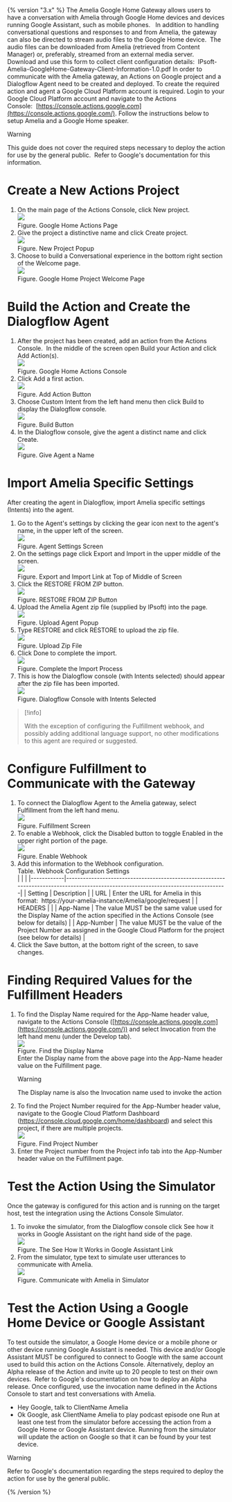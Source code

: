 {% version "3.x" %}
The Amelia Google Home Gateway allows users to have a conversation with Amelia through Google Home devices and devices running Google Assistant, such as mobile phones.  
In addition to handling conversational questions and responses to and from Amelia, the gateway can also be directed to stream audio files to the Google Home device.  The audio files can be downloaded from Amelia (retrieved from Content Manager) or, preferably, streamed from an external media server.  
Download and use this form to collect client configuration details:  IPsoft-Amelia-GoogleHome-Gateway-Client-Information-1.0.pdf
In order to communicate with the Amelia gateway, an Actions on Google project and a Dialogflow Agent need to be created and deployed. To create the required action and agent a Google Cloud Platform account is required. Login to your Google Cloud Platform account and navigate to the Actions Console:  [https://console.actions.google.com](https://console.actions.google.com/). Follow the instructions below to setup Amelia and a Google Home speaker.
> [!warning]  
>
> This guide does not cover the required steps necessary to deploy the action for use by the general public.  Refer to Google's documentation for this information.

# Create a New Actions Project
1.  On the main page of the Actions Console, click New project.  
    ![](attachments/25461077/25461079.png)  
    Figure. Google Home Actions Page  
2.  Give the project a distinctive name and click Create project.  
    ![](attachments/25461077/25461080.png)  
    Figure. New Project Popup  
3.  Choose to build a Conversational experience in the bottom right section of the Welcome page.  
    ![](attachments/25461077/25461081.png)  
    Figure. Google Home Project Welcome Page
# Build the Action and Create the Dialogflow Agent
1.  After the project has been created, add an action from the Actions Console.  In the middle of the screen open Build your Action and click Add Action(s).  
    ![](attachments/25461077/25461082.png)  
    Figure. Google Home Actions Console  
2.  Click Add a first action.  
    ![](attachments/25461077/25461083.png)  
    Figure. Add Action Button  
3.  Choose Custom Intent from the left hand menu then click Build to display the Dialogflow console.  
    ![](attachments/25461077/25461084.png)  
    Figure. Build Button  
4.  In the Dialogflow console, give the agent a distinct name and click Create.  
    ![](attachments/25461077/25461085.png)  
    Figure. Give Agent a Name
# Import Amelia Specific Settings
After creating the agent in Dialogflow, import Amelia specific settings (Intents) into the agent.
1.  Go to the Agent's settings by clicking the gear icon next to the agent's name, in the upper left of the screen.  
    ![](attachments/25461077/25461088.png)  
    Figure. Agent Settings Screen  
2.  On the settings page click Export and Import in the upper middle of the screen.  
    ![](attachments/25461077/25461090.png)  
    Figure. Export and Import Link at Top of Middle of Screen  
3.  Click the RESTORE FROM ZIP button.  
    ![](attachments/25461077/25461091.png)  
    Figure. RESTORE FROM ZIP Button  
4.  Upload the Amelia Agent zip file (supplied by IPsoft) into the page.  
    ![](attachments/25461077/25461092.png)  
    Figure. Upload Agent Popup  
5.  Type RESTORE and click RESTORE to upload the zip file.  
    ![](attachments/25461077/25461093.png)  
    Figure. Upload Zip File  
6.  Click Done to complete the import.  
    ![](http://dtools.ipsoft.com/confluence/download/attachments/119046995/m_DialogflowClickDone.png)  
    Figure. Complete the Import Process  
7.  This is how the Dialogflow console (with Intents selected) should appear after the zip file has been imported.  
    ![](attachments/25461077/25461094.png)  
    Figure. Dialogflow Console with Intents Selected
> [!info]  
>
> With the exception of configuring the Fulfillment webhook, and possibly adding additional language support, no other modifications to this agent are required or suggested.

# Configure Fulfillment to Communicate with the Gateway
1.  To connect the Dialogflow Agent to the Amelia gateway, select Fulfillment from the left hand menu.  
    ![](attachments/25461077/25461096.png)  
    Figure. Fulfillment Screen  
2.  To enable a Webhook, click the Disabled button to toggle Enabled in the upper right portion of the page.  
    ![](attachments/25461077/25461097.png)  
    Figure. Enable Webhook  
3.  Add this information to the Webhook configuration.  
    Table. Webhook Configuration Settings  
    |            |                                                                                                                                    |
    |------------|------------------------------------------------------------------------------------------------------------------------------------|
    | Setting    | Description                                                                                                                        |
    | URL        | Enter the URL for Amelia in this format:  https://your-amelia-instance/Amelia/google/request                                       |
    | HEADERS    |                                                                                                                                    |
    | App-Name   | The value MUST be the same value used for the Display Name of the action specified in the Actions Console (see below for details)  |
    | App-Number | The value MUST be the value of the Project Number as assigned in the Google Cloud Platform for the project (see below for details) |
4.  Click the Save button, at the bottom right of the screen, to save changes.
# Finding Required Values for the Fulfillment Headers
1.  To find the Display Name required for the App-Name header value, navigate to the Actions Console ([https://console.actions.google.com](https://console.actions.google.com/)) and select Invocation from the left hand menu (under the Develop tab).  
    ![](attachments/25461077/25461098.png)  
    Figure. Find the Display Name  
    Enter the Display name from the above page into the App-Name header value on the Fulfillment page.  
    > [!warning]  
    >
    > The Display name is also the Invocation name used to invoke the action
2.  To find the Project Number required for the App-Number header value, navigate to the Google Cloud Platform Dashboard (<https://console.cloud.google.com/home/dashboard>) and select this project, if there are multiple projects.  
    ![](attachments/25461077/25461099.png)  
    Figure. Find Project Number  
3.  Enter the Project number from the Project info tab into the App-Number header value on the Fulfillment page.
# Test the Action Using the Simulator
Once the gateway is configured for this action and is running on the target host, test the integration using the Actions Console Simulator.
1.  To invoke the simulator, from the Dialogflow console click See how it works in Google Assistant on the right hand side of the page.  
    ![](attachments/25461077/25461100.png)  
    Figure. The See How It Works in Google Assistant Link  
2.  From the simulator, type text to simulate user utterances to communicate with Amelia.  
    ![](attachments/25461077/25461101.png)  
    Figure. Communicate with Amelia in Simulator
# Test the Action Using a Google Home Device or Google Assistant
To test outside the simulator, a Google Home device or a mobile phone or other device running Google Assistant is needed. This device and/or Google Assistant MUST be configured to connect to Google with the same account used to build this action on the Actions Console. Alternatively, deploy an Alpha release of the Action and invite up to 20 people to test on their own devices.  Refer to Google's documentation on how to deploy an Alpha release.
Once configured, use the invocation name defined in the Actions Console to start and test conversations with Amelia.
-   Hey Google, talk to ClientName Amelia
-   Ok Google, ask ClientName Amelia to play podcast episode one
Run at least one test from the simulator before accessing the action from a Google Home or Google Assistant device. Running from the simulator will update the action on Google so that it can be found by your test device.
> [!warning]  
>
> Refer to Google's documentation regarding the steps required to deploy the action for use by the general public.

{% /version %}
